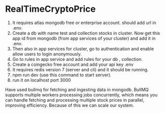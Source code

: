 # RealTimeCryptoPrice
1. It requires atlas mongodb free or enterprise account. should add url in .env.
2. Create a db with name test and collection stocks in cluster. Now get this app id from mongodb (from app services of your cluster) and add it in .env.
3. Then also in app services for cluster, go to authentication and enable allow users to login anonymously.
4. Go to rules in app service and add rules for your db , collection.
5. Create a coingecko free account and add your api key .env
6. It requires redis version 7 (server and cli) and it should be running.
7. npm run dev (use this command to start server). 
8. run it on localhost port 3000

Have used bullmq for fetching and ingesting data in mongodb. BullMQ supports multiple workers processing jobs concurrently, which means you can handle fetching and processing multiple stock prices in parallel, improving efficiency. Because of this we can scale our system.
